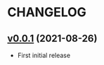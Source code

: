 # CHANGELOG

## [v0.0.1](https://github.com/NubeIO/flow-framework/tree/v0.0.1) (2021-08-26)
- First initial release